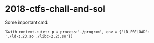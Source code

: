 # 2018-ctfs-chall-and-sol

Some important cmd:<br>

1:`with context.quiet:
    p = process('./program', env = {'LD_PRELOAD': './ld-2.23.so ./libc-2.23.so'})`

